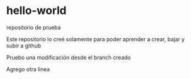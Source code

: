 # hello-world
repositorio de prueba

Este repositorio lo creé solamente para poder aprender a crear, bajar y subir a github

Pruebo una modificación desde el branch creado

Agrego otra linea
